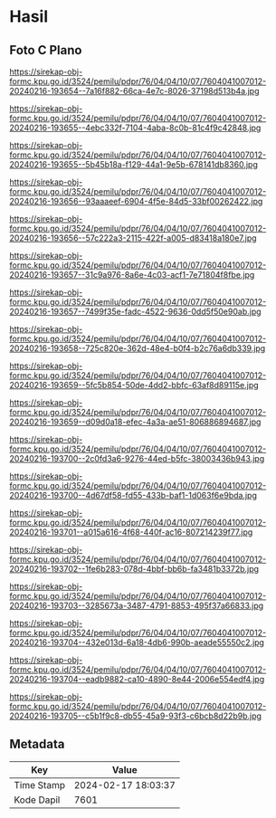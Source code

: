 # Hasil

## Foto C Plano

https://sirekap-obj-formc.kpu.go.id/3524/pemilu/pdpr/76/04/04/10/07/7604041007012-20240216-193654--7a16f882-66ca-4e7c-8026-37198d513b4a.jpg

https://sirekap-obj-formc.kpu.go.id/3524/pemilu/pdpr/76/04/04/10/07/7604041007012-20240216-193655--4ebc332f-7104-4aba-8c0b-81c4f9c42848.jpg

https://sirekap-obj-formc.kpu.go.id/3524/pemilu/pdpr/76/04/04/10/07/7604041007012-20240216-193655--5b45b18a-f129-44a1-9e5b-678141db8360.jpg

https://sirekap-obj-formc.kpu.go.id/3524/pemilu/pdpr/76/04/04/10/07/7604041007012-20240216-193656--93aaaeef-6904-4f5e-84d5-33bf00262422.jpg

https://sirekap-obj-formc.kpu.go.id/3524/pemilu/pdpr/76/04/04/10/07/7604041007012-20240216-193656--57c222a3-2115-422f-a005-d83418a180e7.jpg

https://sirekap-obj-formc.kpu.go.id/3524/pemilu/pdpr/76/04/04/10/07/7604041007012-20240216-193657--31c9a976-8a6e-4c03-acf1-7e71804f8fbe.jpg

https://sirekap-obj-formc.kpu.go.id/3524/pemilu/pdpr/76/04/04/10/07/7604041007012-20240216-193657--7499f35e-fadc-4522-9636-0dd5f50e90ab.jpg

https://sirekap-obj-formc.kpu.go.id/3524/pemilu/pdpr/76/04/04/10/07/7604041007012-20240216-193658--725c820e-362d-48e4-b0f4-b2c76a6db339.jpg

https://sirekap-obj-formc.kpu.go.id/3524/pemilu/pdpr/76/04/04/10/07/7604041007012-20240216-193659--5fc5b854-50de-4dd2-bbfc-63af8d89115e.jpg

https://sirekap-obj-formc.kpu.go.id/3524/pemilu/pdpr/76/04/04/10/07/7604041007012-20240216-193659--d09d0a18-efec-4a3a-ae51-806886894687.jpg

https://sirekap-obj-formc.kpu.go.id/3524/pemilu/pdpr/76/04/04/10/07/7604041007012-20240216-193700--2c0fd3a6-9276-44ed-b5fc-38003436b943.jpg

https://sirekap-obj-formc.kpu.go.id/3524/pemilu/pdpr/76/04/04/10/07/7604041007012-20240216-193700--4d67df58-fd55-433b-baf1-1d063f6e9bda.jpg

https://sirekap-obj-formc.kpu.go.id/3524/pemilu/pdpr/76/04/04/10/07/7604041007012-20240216-193701--a015a616-4f68-440f-ac16-807214239f77.jpg

https://sirekap-obj-formc.kpu.go.id/3524/pemilu/pdpr/76/04/04/10/07/7604041007012-20240216-193702--1fe6b283-078d-4bbf-bb6b-fa3481b3372b.jpg

https://sirekap-obj-formc.kpu.go.id/3524/pemilu/pdpr/76/04/04/10/07/7604041007012-20240216-193703--3285673a-3487-4791-8853-495f37a66833.jpg

https://sirekap-obj-formc.kpu.go.id/3524/pemilu/pdpr/76/04/04/10/07/7604041007012-20240216-193704--432e013d-6a18-4db6-990b-aeade55550c2.jpg

https://sirekap-obj-formc.kpu.go.id/3524/pemilu/pdpr/76/04/04/10/07/7604041007012-20240216-193704--eadb9882-ca10-4890-8e44-2006e554edf4.jpg

https://sirekap-obj-formc.kpu.go.id/3524/pemilu/pdpr/76/04/04/10/07/7604041007012-20240216-193705--c5b1f9c8-db55-45a9-93f3-c6bcb8d22b9b.jpg


## Metadata

| Key        | Value               |
| ---------- | ------------------- |
| Time Stamp | 2024-02-17 18:03:37 |
| Kode Dapil | 7601                |



